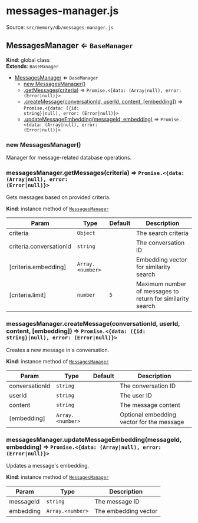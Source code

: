 # messages-manager.js

Source: `src/memory/db/messages-manager.js`

<a name="MessagesManager"></a>

## MessagesManager ⇐ <code>BaseManager</code>

**Kind**: global class  
**Extends**: <code>BaseManager</code>

- [MessagesManager](#MessagesManager) ⇐ <code>BaseManager</code>
  - [new MessagesManager()](#new_MessagesManager_new)
  - [.getMessages(criteria)](#MessagesManager+getMessages) ⇒ <code>Promise.&lt;{data: (Array\|null), error: (Error\|null)}&gt;</code>
  - [.createMessage(conversationId, userId, content, [embedding])](#MessagesManager+createMessage) ⇒ <code>Promise.&lt;{data: ({id: string}\|null), error: (Error\|null)}&gt;</code>
  - [.updateMessageEmbedding(messageId, embedding)](#MessagesManager+updateMessageEmbedding) ⇒ <code>Promise.&lt;{data: (Array\|null), error: (Error\|null)}&gt;</code>

<a name="new_MessagesManager_new"></a>

### new MessagesManager()

Manager for message-related database operations.

<a name="MessagesManager+getMessages"></a>

### messagesManager.getMessages(criteria) ⇒ <code>Promise.&lt;{data: (Array\|null), error: (Error\|null)}&gt;</code>

Gets messages based on provided criteria.

**Kind**: instance method of [<code>MessagesManager</code>](#MessagesManager)

| Param                   | Type                              | Default        | Description                                                |
| ----------------------- | --------------------------------- | -------------- | ---------------------------------------------------------- |
| criteria                | <code>Object</code>               |                | The search criteria                                        |
| criteria.conversationId | <code>string</code>               |                | The conversation ID                                        |
| [criteria.embedding]    | <code>Array.&lt;number&gt;</code> |                | Embedding vector for similarity search                     |
| [criteria.limit]        | <code>number</code>               | <code>5</code> | Maximum number of messages to return for similarity search |

<a name="MessagesManager+createMessage"></a>

### messagesManager.createMessage(conversationId, userId, content, [embedding]) ⇒ <code>Promise.&lt;{data: ({id: string}\|null), error: (Error\|null)}&gt;</code>

Creates a new message in a conversation.

**Kind**: instance method of [<code>MessagesManager</code>](#MessagesManager)

| Param          | Type                              | Default       | Description                               |
| -------------- | --------------------------------- | ------------- | ----------------------------------------- |
| conversationId | <code>string</code>               |               | The conversation ID                       |
| userId         | <code>string</code>               |               | The user ID                               |
| content        | <code>string</code>               |               | The message content                       |
| [embedding]    | <code>Array.&lt;number&gt;</code> | <code></code> | Optional embedding vector for the message |

<a name="MessagesManager+updateMessageEmbedding"></a>

### messagesManager.updateMessageEmbedding(messageId, embedding) ⇒ <code>Promise.&lt;{data: (Array\|null), error: (Error\|null)}&gt;</code>

Updates a message's embedding.

**Kind**: instance method of [<code>MessagesManager</code>](#MessagesManager)

| Param     | Type                              | Description          |
| --------- | --------------------------------- | -------------------- |
| messageId | <code>string</code>               | The message ID       |
| embedding | <code>Array.&lt;number&gt;</code> | The embedding vector |
